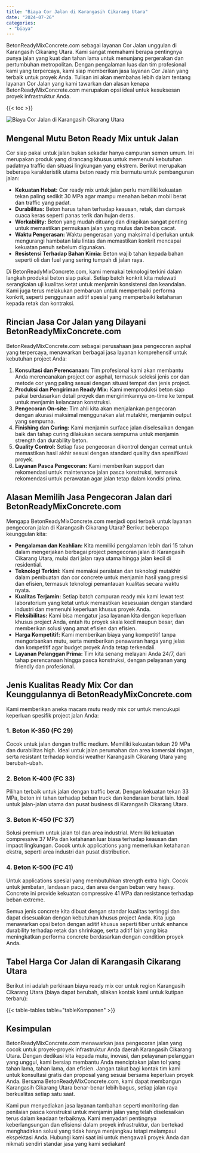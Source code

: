 ```yaml
---
title: "Biaya Cor Jalan di Karangasih Cikarang Utara"
date: "2024-07-26"
categories: 
 - "biaya"
---
```


BetonReadyMixConcrete.com sebagai layanan Cor Jalan unggulan di Karangasih Cikarang Utara. Kami sangat memahami berapa pentingnya punya jalan yang kuat dan tahan lama untuk menunjang pergerakan dan pertumbuhan metropolitan. Dengan pengalaman luas dan tim profesional kami yang terpercaya, kami siap memberikan jasa layanan Cor Jalan yang terbaik untuk proyek Anda. Tulisan ini akan membahas lebih dalam tentang layanan Cor Jalan yang kami tawarkan dan alasan kenapa BetonReadyMixConcrete.com merupakan opsi ideal untuk kesuksesan proyek infrastruktur Anda.

{{< toc >}}

![Biaya Cor Jalan di Karangasih Cikarang Utara](https://betoncor8.github.io/cor/harga-beton-readymix-concrete%20(28).png)

## Mengenal Mutu Beton Ready Mix untuk Jalan

Cor siap pakai untuk jalan bukan sekadar hanya campuran semen umum. Ini merupakan produk yang dirancang khusus untuk memenuhi kebutuhan padatnya traffic dan situasi lingkungan yang ekstrem. Berikut merupakan beberapa karakteristik utama beton ready mix bermutu untuk pembangunan jalan:

- **Kekuatan Hebat:** Cor ready mix untuk jalan perlu memiliki kekuatan tekan paling sedikit 30 MPa agar mampu menahan beban mobil berat dan traffic yang padat.
- **Durabilitas:** Beton harus tahan terhadap keausan, retak, dan dampak cuaca keras seperti panas terik dan hujan deras.
- **Workability:** Beton yang mudah dituang dan dirapikan sangat penting untuk memastikan permukaan jalan yang mulus dan bebas cacat.
- **Waktu Pengerasan:** Waktu pengerasan yang maksimal diperlukan untuk mengurangi hambatan lalu lintas dan memastikan konkrit mencapai kekuatan penuh sebelum digunakan.
- **Resistensi Terhadap Bahan Kimia:** Beton wajib tahan kepada bahan seperti oli dan fuel yang sering tumpah di jalan raya.

Di BetonReadyMixConcrete.com, kami memakai teknologi terkini dalam langkah produksi beton siap pakai. Setiap batch konkrit kita melewati serangkaian uji kualitas ketat untuk menjamin konsistensi dan keandalan. Kami juga terus melakukan pembaruan untuk memperbaiki performa konkrit, seperti penggunaan aditif spesial yang memperbaiki ketahanan kepada retak dan kontraksi.

## Rincian Jasa Cor Jalan yang Dilayani BetonReadyMixConcrete.com

BetonReadyMixConcrete.com sebagai perusahaan jasa pengecoran asphal yang terpercaya, menawarkan berbagai jasa layanan komprehensif untuk kebutuhan project Anda:

1. **Konsultasi dan Perencanaan:** Tim profesional kami akan membantu Anda merencanakan project cor asphal, termasuk seleksi jenis cor dan metode cor yang paling sesuai dengan situasi tempat dan jenis project.
2. **Produksi dan Pengiriman Ready Mix:** Kami memproduksi beton siap pakai berdasarkan detail proyek dan mengirimkannya on-time ke tempat untuk menjamin kelancaran konstruksi.
3. **Pengecoran On-site:** Tim ahli kita akan menjalankan pengecoran dengan akurasi maksimal menggunakan alat mutakhir, menjamin output yang sempurna.
4. **Finishing dan Curing:** Kami menjamin surface jalan diselesaikan dengan baik dan tahap curing dilakukan secara sempurna untuk menjamin strength dan durability beton.
5. **Quality Control:** Setiap fase pengecoran dikontrol dengan cermat untuk memastikan hasil akhir sesuai dengan standard quality dan spesifikasi proyek.
6. **Layanan Pasca Pengecoran:** Kami memberikan support dan rekomendasi untuk maintenance jalan pasca konstruksi, termasuk rekomendasi untuk perawatan agar jalan tetap dalam kondisi prima.

## Alasan Memilih Jasa Pengecoran Jalan dari BetonReadyMixConcrete.com

Mengapa BetonReadyMixConcrete.com menjadi opsi terbaik untuk layanan pengecoran jalan di Karangasih Cikarang Utara? Berikut beberapa keunggulan kita:

- **Pengalaman dan Keahlian:** Kita memiliki pengalaman lebih dari 15 tahun dalam mengerjakan berbagai project pengecoran jalan di Karangasih Cikarang Utara, mulai dari jalan raya utama hingga jalan kecil di residential.
- **Teknologi Terkini:** Kami memakai peralatan dan teknologi mutakhir dalam pembuatan dan cor concrete untuk menjamin hasil yang presisi dan efisien, termasuk teknologi pemantauan kualitas secara waktu nyata.
- **Kualitas Terjamin:** Setiap batch campuran ready mix kami lewat test laboratorium yang ketat untuk memastikan kesesuaian dengan standard industri dan memenuhi keperluan khusus proyek Anda.
- **Fleksibilitas:** Kami bisa mengatur jasa layanan kita dengan keperluan khusus project Anda, entah itu proyek skala kecil maupun besar, dan memberikan solusi yang amat efisien dan efisien.
- **Harga Kompetitif:** Kami memberikan biaya yang kompetitif tanpa mengorbankan mutu, serta memberikan penawaran harga yang jelas dan kompetitif agar budget proyek Anda tetap terkendali.
- **Layanan Pelanggan Prima:** Tim kita senang melayani Anda 24/7, dari tahap perencanaan hingga pasca konstruksi, dengan pelayanan yang friendly dan profesional.

## Jenis Kualitas Ready Mix Cor dan Keunggulannya di BetonReadyMixConcrete.com

Kami memberikan aneka macam mutu ready mix cor untuk mencukupi keperluan spesifik project jalan Anda:

### 1\. Beton K-350 (FC 29)

Cocok untuk jalan dengan traffic medium. Memiliki kekuatan tekan 29 MPa dan durabilitas high. Ideal untuk jalan perumahan dan area komersial ringan, serta resistant terhadap kondisi weather Karangasih Cikarang Utara yang berubah-ubah.

### 2\. Beton K-400 (FC 33)

Pilihan terbaik untuk jalan dengan traffic berat. Dengan kekuatan tekan 33 MPa, beton ini tahan terhadap beban truck dan kendaraan berat lain. Ideal untuk jalan-jalan utama dan pusat business di Karangasih Cikarang Utara.

### 3\. Beton K-450 (FC 37)

Solusi premium untuk jalan tol dan area industrial. Memiliki kekuatan compressive 37 MPa dan ketahanan luar biasa terhadap keausan dan impact lingkungan. Cocok untuk applications yang memerlukan ketahanan ekstra, seperti area industri dan pusat distribution.

### 4\. Beton K-500 (FC 41)

Untuk applications spesial yang membutuhkan strength extra high. Cocok untuk jembatan, landasan pacu, dan area dengan beban very heavy. Concrete ini provide kekuatan compressive 41 MPa dan resistance terhadap beban extreme.

Semua jenis concrete kita dibuat dengan standar kualitas tertinggi dan dapat disesuaikan dengan kebutuhan khusus project Anda. Kita juga menawarkan opsi beton dengan aditif khusus seperti fiber untuk enhance durability terhadap retak dan shrinkage, serta aditif lain yang bisa meningkatkan performa concrete berdasarkan dengan condition proyek Anda.

## Tabel Harga Cor Jalan di Karangasih Cikarang Utara

Berikut ini adalah perkiraan biaya ready mix cor untuk region Karangasih Cikarang Utara (biaya dapat berubah, silakan kontak kami untuk kutipan terbaru):

{{< table-tables table="tableKomponen" >}}

## Kesimpulan

BetonReadyMixConcrete.com menawarkan jasa pengecoran jalan yang cocok untuk proyek-proyek infrastruktur Anda daerah Karangasih Cikarang Utara. Dengan dedikasi kita kepada mutu, inovasi, dan pelayanan pelanggan yang unggul, kami bersiap membantu Anda menciptakan jalan tol yang tahan lama, tahan lama, dan efisien. Jangan takut bagi kontak tim kami untuk konsultasi gratis dan proposal yang sesuai bersama keperluan proyek Anda. Bersama BetonReadyMixConcrete.com, kami dapat membangun Karangasih Cikarang Utara benar-benar lebih bagus, setiap jalan raya berkualitas setiap satu saat.

Kami pun menyediakan jasa layanan tambahan seperti monitoring dan penilaian pasca konstruksi untuk menjamin jalan yang telah diselesaikan terus dalam keadaan terbaiknya. Kami menyadari pentingnya keberlangsungan dan efisiensi dalam proyek infrastruktur, dan bertekad menghadirkan solusi yang tidak hanya menjangkau tetapi melampaui ekspektasi Anda. Hubungi kami saat ini untuk mengawali proyek Anda dan nikmati sendiri standar jasa yang kami sediakan!

